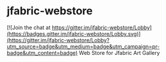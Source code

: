 # jfabric-webstore

[![Join the chat at https://gitter.im/jfabric-webstore/Lobby](https://badges.gitter.im/jfabric-webstore/Lobby.svg)](https://gitter.im/jfabric-webstore/Lobby?utm_source=badge&utm_medium=badge&utm_campaign=pr-badge&utm_content=badge)
Web Store for Jfabric Art Gallery
